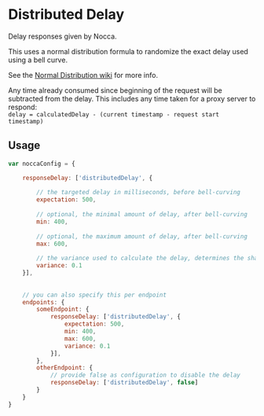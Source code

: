 # Distributed Delay

Delay responses given by Nocca.

This uses a normal distribution formula to randomize the exact delay used using a bell curve.

See the [Normal Distribution wiki](https://en.wikipedia.org/wiki/Normal_distribution) for more info.

Any time already consumed since beginning of the request will be subtracted from the delay. This includes any time
taken for a proxy server to respond:  
```delay = calculatedDelay - (current timestamp - request start timestamp)```

## Usage

```javascript
var noccaConfig = {

    responseDelay: ['distributedDelay', {
    
        // the targeted delay in milliseconds, before bell-curving
        expectation: 500,
        
        // optional, the minimal amount of delay, after bell-curving
        min: 400,
        
        // optional, the maximum amount of delay, after bell-curving
        max: 600,
        
        // the variance used to calculate the delay, determines the shape of the bell curve
        variance: 0.1
    }],
    
    
    // you can also specify this per endpoint
    endpoints: {
        someEndpoint: {
            responseDelay: ['distributedDelay', {
                expectation: 500,
                min: 400,
                max: 600,
                variance: 0.1
            }],
        },
        otherEndpoint: {
            // provide false as configuration to disable the delay
            responseDelay: ['distributedDelay', false]
        }
    }
}
```
